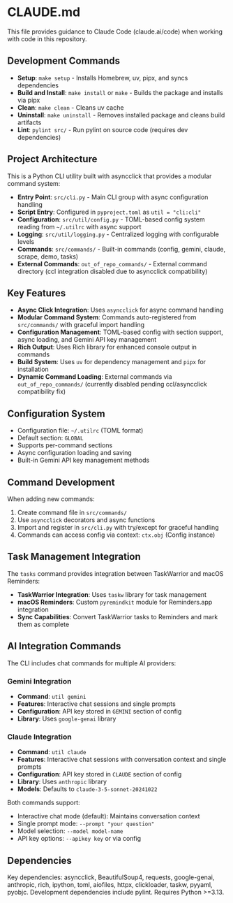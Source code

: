 # CLAUDE.md

This file provides guidance to Claude Code (claude.ai/code) when working with code in this repository.

## Development Commands

- **Setup**: `make setup` - Installs Homebrew, uv, pipx, and syncs dependencies
- **Build and Install**: `make install` or `make` - Builds the package and installs via pipx
- **Clean**: `make clean` - Cleans uv cache
- **Uninstall**: `make uninstall` - Removes installed package and cleans build artifacts
- **Lint**: `pylint src/` - Run pylint on source code (requires dev dependencies)

## Project Architecture

This is a Python CLI utility built with asyncclick that provides a modular command system:

- **Entry Point**: `src/cli.py` - Main CLI group with async configuration handling
- **Script Entry**: Configured in `pyproject.toml` as `util = "cli:cli"`
- **Configuration**: `src/util/config.py` - TOML-based config system reading from `~/.utilrc` with async support
- **Logging**: `src/util/logging.py` - Centralized logging with configurable levels
- **Commands**: `src/commands/` - Built-in commands (config, gemini, claude, scrape, demo, tasks)
- **External Commands**: `out_of_repo_commands/` - External command directory (ccl integration disabled due to asyncclick compatibility)

## Key Features

- **Async Click Integration**: Uses `asyncclick` for async command handling
- **Modular Command System**: Commands auto-registered from `src/commands/` with graceful import handling
- **Configuration Management**: TOML-based config with section support, async loading, and Gemini API key management
- **Rich Output**: Uses Rich library for enhanced console output in commands
- **Build System**: Uses `uv` for dependency management and `pipx` for installation
- **Dynamic Command Loading**: External commands via `out_of_repo_commands/` (currently disabled pending ccl/asyncclick compatibility fix)

## Configuration System

- Configuration file: `~/.utilrc` (TOML format)
- Default section: `GLOBAL`
- Supports per-command sections
- Async configuration loading and saving
- Built-in Gemini API key management methods

## Command Development

When adding new commands:
1. Create command file in `src/commands/`
2. Use `asyncclick` decorators and async functions
3. Import and register in `src/cli.py` with try/except for graceful handling
4. Commands can access config via context: `ctx.obj` (Config instance)

## Task Management Integration

The `tasks` command provides integration between TaskWarrior and macOS Reminders:
- **TaskWarrior Integration**: Uses `taskw` library for task management
- **macOS Reminders**: Custom `pyremindkit` module for Reminders.app integration  
- **Sync Capabilities**: Convert TaskWarrior tasks to Reminders and mark them as complete

## AI Integration Commands

The CLI includes chat commands for multiple AI providers:

### Gemini Integration
- **Command**: `util gemini` 
- **Features**: Interactive chat sessions and single prompts
- **Configuration**: API key stored in `GEMINI` section of config
- **Library**: Uses `google-genai` library

### Claude Integration  
- **Command**: `util claude`
- **Features**: Interactive chat sessions with conversation context and single prompts
- **Configuration**: API key stored in `CLAUDE` section of config  
- **Library**: Uses `anthropic` library
- **Models**: Defaults to `claude-3-5-sonnet-20241022`

Both commands support:
- Interactive chat mode (default): Maintains conversation context
- Single prompt mode: `--prompt "your question"`
- Model selection: `--model model-name`
- API key options: `--apikey key` or via config

## Dependencies

Key dependencies: asyncclick, BeautifulSoup4, requests, google-genai, anthropic, rich, ipython, toml, aiofiles, httpx, clickloader, taskw, pyyaml, pyobjc. Development dependencies include pylint. Requires Python >=3.13.